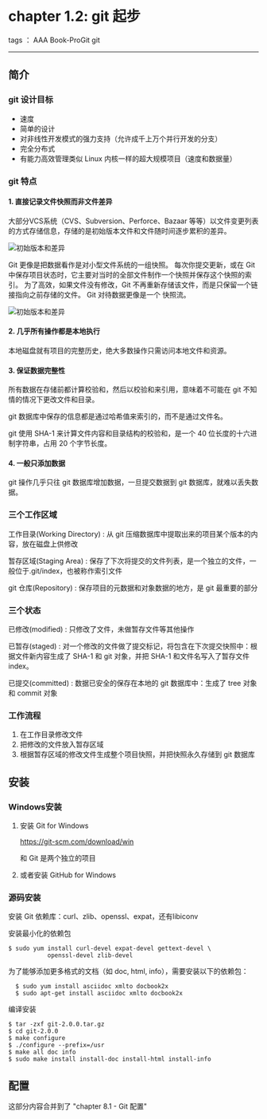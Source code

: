 ﻿# chapter 1.2: git 起步

tags ： AAA Book-ProGit git 

---

## 简介

### git 设计目标

* 速度
* 简单的设计
* 对非线性开发模式的强力支持（允许成千上万个并行开发的分支）
* 完全分布式
* 有能力高效管理类似 Linux 内核一样的超大规模项目（速度和数据量）

### git 特点

#### 1. 直接记录文件快照而非文件差异

大部分VCS系统（CVS、Subversion、Perforce、Bazaar 等等）以文件变更列表的方式存储信息，存储的是初始版本文件和文件随时间逐步累积的差异。

![初始版本和差异](https://git-scm.com/book/en/v2/images/deltas.png)

Git 更像是把数据看作是对小型文件系统的一组快照。 每次你提交更新，或在 Git 中保存项目状态时，它主要对当时的全部文件制作一个快照并保存这个快照的索引。 为了高效，如果文件没有修改，Git 不再重新存储该文件，而是只保留一个链接指向之前存储的文件。 
Git 对待数据更像是一个 快照流。

![初始版本和差异](https://git-scm.com/book/en/v2/images/deltas.png)

#### 2. 几乎所有操作都是本地执行

本地磁盘就有项目的完整历史，绝大多数操作只需访问本地文件和资源。

#### 3. 保证数据完整性

所有数据在存储前都计算校验和，然后以校验和来引用，意味着不可能在 git 不知情的情况下更改文件和目录。

git 数据库中保存的信息都是通过哈希值来索引的，而不是通过文件名。

git 使用 SHA-1 来计算文件内容和目录结构的校验和，是一个 40 位长度的十六进制字符串，占用 20 个字节长度。

#### 4. 一般只添加数据

git 操作几乎只往 git 数据库增加数据，一旦提交数据到 git 数据库，就难以丢失数据。

### 三个工作区域

工作目录(Working Directory)
:   从 git 压缩数据库中提取出来的项目某个版本的内容，放在磁盘上供修改

暂存区域(Staging Area)
:   保存了下次将提交的文件列表，是一个独立的文件，一般位于.git/index，也被称作索引文件

git 仓库(Repository)
:   保存项目的元数据和对象数据的地方，是 git 最重要的部分

### 三个状态

已修改(modified)
:   只修改了文件，未做暂存文件等其他操作

已暂存(staged)
:   对一个修改的文件做了提交标记，将包含在下次提交快照中：根据文件新内容生成了 SHA-1 和 git 对象，并把 SHA-1 和文件名写入了暂存文件 index。

已提交(committed)
:   数据已安全的保存在本地的 git 数据库中：生成了 tree 对象和 commit 对象

### 工作流程

1. 在工作目录修改文件
2. 把修改的文件放入暂存区域
3. 根据暂存区域的修改文件生成整个项目快照，并把快照永久存储到 git 数据库

## 安装

### Windows安装

1. 安装 Git for Windows

    https://git-scm.com/download/win
    
    和 Git 是两个独立的项目

2. 或者安装 GitHub for Windows

### 源码安装

安装 Git 依赖库：curl、zlib、openssl、expat，还有libiconv

安装最小化的依赖包
```
$ sudo yum install curl-devel expat-devel gettext-devel \
           openssl-devel zlib-devel
```
为了能够添加更多格式的文档（如 doc, html, info），需要安装以下的依赖包：
```
  $ sudo yum install asciidoc xmlto docbook2x
  $ sudo apt-get install asciidoc xmlto docbook2x
```
编译安装
```
$ tar -zxf git-2.0.0.tar.gz
$ cd git-2.0.0
$ make configure
$ ./configure --prefix=/usr
$ make all doc info
$ sudo make install install-doc install-html install-info
```

## 配置

这部分内容合并到了 "chapter 8.1 - Git 配置"

